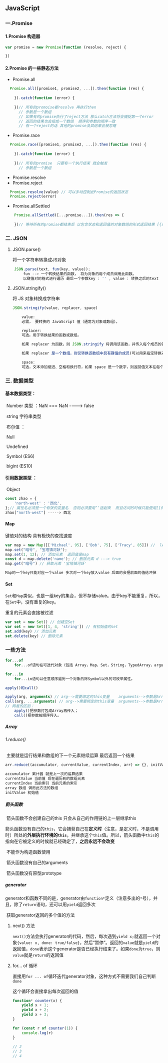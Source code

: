 ##                                                    JavaScript

### 一.Promise

#### 1.Promise 构造器

```javascript
var promise = new Promise(function (resolve, reject) {

})
```

#### 2.Promise 的一些静态方法

- Promise.all

```javascript
  Promise.all([promise1, promise2, ...]).then(function (res) {
		
	}).catch(function (error) {
        
    })// 所有的promoise都resolve 再执行then
	  // 参数是一个数组
	  // 如果有的promise执行了reject方法 那么catch方法将会捕捉第一个error
	  // 返回的结果也会组成一个数组  顺序和参数的顺序一致
	  // 有一个reject的话 其他的promise及其结果会被忽略 
```

- Promise.race

```javascript
  Promise.race([promise1, promise2, ...]).then(function (res) {
		
	}).catch(function (error) {
        
    })// 所有的promise  只要有一个执行结束 就会触发
	  // 参数是一个数组
```

- Promise.resolve
- Promise.reject

```javascript
  Promise.resolve(value) // 可以手动控制此Promise的返回状态
  Promise.reject(error)
```

- Promise.allSettled

```javascript
	Promise.allSettled([...promise...]).then(res => {
	
	})// 等待所有的promise都结束后 以包含状态和返回值的对象数组的形式返回结果 [{status : "fulfilled", values / reason}]
```



### 二. JSON

 1. JSON.parse() 

    将一个字符串转换成JS对象

```javascript
    JSON.parse(text, fun(key, value));
        fun --> 一个转换结果的函数， 将为对象的每个成员调用此函数。
        以键值对的格式进行遍历 最后一个参数key : '' , value : 转换之后的text
```

2. JSON.stringify()

   将 JS 对象转换成字符串

   ```javascript
   JSON.stringify(value, replacer, space)
   
       value:
       必需， 要转换的 JavaScript 值（通常为对象或数组）。
   
       replacer:
       可选。用于转换结果的函数或数组。
   
       如果 replacer 为函数，则 JSON.stringify 将调用该函数，并传入每个成员的键和值。使用返回值而不是原始值。如果此函数返回 undefined，则排除成员。根对象的键是一个空字符串：""。
   
       如果 replacer 是一个数组，则仅转换该数组中具有键值的成员(可以用来指定转换对象中的那些属性)。成员的转换顺序与键在数组中的顺序一样。当 value 参数也为数组时，将忽略 replacer 数组。
   
       space:
       可选，文本添加缩进、空格和换行符，如果 space 是一个数字，则返回值文本在每个级别缩进指定数目的空格，如果 space 大于 10，则文本缩进 10 个空格。space 也可以使用非数字，如：\t。
   ```


### 三. 数据类型

#### 	基本数据类型：

​		Number 类型 ：NaN === NaN  ---->  false

​		string  字符串类型

​		布尔值 ：

​		Null

​		Undefined

​		Symbol (ES6)

​		bigint (ES10)

#### 	引用数据类型 ： 

​		Object	

```javascript
const zhao = {
    'north-west' : '西北',
};// 属性名必须是一个有效的变量名  否则必须要用’‘括起来  而且访问的时候只能使用[]的方法访问不能使用 . 访问
zhao["north-west"] -----> 西北
```

#### Map

键值对的结构 具有极快的查找速度

```javascript
var map = new Map([['Michael', 95], ['Bob', 75], ['Tracy', 85]]) //  let map = new Map()
map.set("暗号", "宝塔镇河妖");
map.set(1, 12); // 添加元素  返回值是map
const d = map.delete('name'); // 删除元素 d ---> true
map.get("暗号") // 获取元素 '宝塔镇河妖'

Map的一个key只能对应一个value 多次对一个key放入value 后面的会把前面的值给冲掉
```

#### Set

`Set`和`Map`类似，也是一组key的集合，但不存储value。由于key不能重复，所以，在`Set`中，没有重复的key。

重复的元素会直接被过滤

```javascript
var set = new Set() // 创建空Set
var set = new Set([1, 4, 'string']) // 有初始值的set
set.add(key) // 添加元素
set.delete(key) // 删除元素
```



###  一些方法

```javascript
for...of
	for...of语句在可迭代对象（包括 Array，Map，Set，String，TypedArray，arguments 对象等等）上创建一个迭代循环，调用自定义迭代钩子，并为每个不同属性的值执行语句

for...in
    for...in语句以任意顺序遍历一个对象的除Symbol以外的可枚举属性。

apply()和call()

apply(arg, arguments) // arg-->需要绑定的this变量    arguments-->参数是Array，表示函数本身的参数
call(arg, ...arguments) // arg-->需要绑定的this变量  arguments-->参数是Array，表示函数本身的参数
// 两者的区别：
	apply()把参数打包成Array再传入；
	call()把参数按顺序传入。
```

##### Array

###### 	1.reduce() 

​		主要就是运行结果和数组的下一个元素继续运算  最后返回一个结果

```javascript
arr.reduce((accumulator, currentValue, currentIndex, arr) => {}, initValue)

accumulator 累计器 就是上一次的运算结果
currentValue 当前值 现在遍历到的数组元素
currentIndex 当前索引 当前元素的索引
array 数组 调用此方法的数组
initValue 初始值
```



##### 箭头函数

​	箭头函数不会创建自己的this 只会从自己的作用链的上一层继承this

​	箭头函数没有自己的`this`，它会捕获自己在**定义时**（注意，是定义时，不是调用时）所处的**外层执行环境的`this`**，并继承这个`this`值。所以，箭头函数中`this`的指向在它被定义的时候就已经确定了，**之后永远不会改变**

​	不能作为构造函数使用

​	箭头函数没有自己的arguments

​	箭头函数没有原型prototype

##### generator

​	generator和函数不同的是，generator由`function*`定义（注意多出的`*`号），并且，除了`return`语句，还可以用`yield`返回多次

​	获取generator返回的多个值的方法

  1. next() 方法

     `next()`方法会执行generator的代码，然后，每次遇到`yield x;`就返回一个对象`{value: x, done: true/false}`，然后“暂停”。返回的`value`就是`yield`的返回值，`done`表示这个generator是否已经执行结束了。如果`done`为`true`，则`value`就是`return`的返回值

  2. for... of 循环

     直接用`for ... of`循环迭代generator对象，这种方式不需要我们自己判断`done`

     这个循环会直接拿出每次返回的值

     ```javascript
     function* counter(x) {
         yield x + 1;
         yield x + 2;
         yield x + 3;
     }
     
     for (const r of counter(1)) {
         console.log(r)
     }
      
     // 2
     // 3
     // 4
     ```

     

​	

